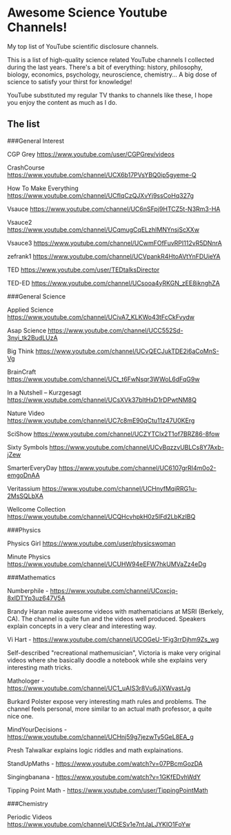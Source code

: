 # Awesome Science Youtube Channels!
My top list of YouTube scientific disclosure channels.

This is a list of high-quality science related YouTube channels I collected during the last years. There's a bit of everything: history, philosophy, biology, economics, psychology, neuroscience, chemistry... A big dose of science to satisfy your thirst for knowledge!

YouTube substituted my regular TV thanks to channels like these, I hope you enjoy the content as much as I do.

## The list

###General Interest

CGP Grey
https://www.youtube.com/user/CGPGrey/videos

CrashCourse
https://www.youtube.com/channel/UCX6b17PVsYBQ0ip5gyeme-Q

How To Make Everything
https://www.youtube.com/channel/UCfIqCzQJXvYj9ssCoHq327g

Vsauce
https://www.youtube.com/channel/UC6nSFpj9HTCZ5t-N3Rm3-HA

Vsauce2
https://www.youtube.com/channel/UCqmugCqELzhIMNYnsjScXXw

Vsauce3
https://www.youtube.com/channel/UCwmFOfFuvRPI112vR5DNnrA

zefrank1
https://www.youtube.com/channel/UCVpankR4HtoAVtYnFDUieYA

TED
https://www.youtube.com/user/TEDtalksDirector

TED-ED
https://www.youtube.com/channel/UCsooa4yRKGN_zEE8iknghZA

###General Science

Applied Science
https://www.youtube.com/channel/UCivA7_KLKWo43tFcCkFvydw

Asap Science
https://www.youtube.com/channel/UCC552Sd-3nyi_tk2BudLUzA

Big Think
https://www.youtube.com/channel/UCvQECJukTDE2i6aCoMnS-Vg

BrainCraft
https://www.youtube.com/channel/UCt_t6FwNsqr3WWoL6dFqG9w

In a Nutshell – Kurzgesagt
https://www.youtube.com/channel/UCsXVk37bltHxD1rDPwtNM8Q

Nature Video
https://www.youtube.com/channel/UC7c8mE90qCtu11z47U0KErg

SciShow
https://www.youtube.com/channel/UCZYTClx2T1of7BRZ86-8fow

Sixty Symbols
https://www.youtube.com/channel/UCvBqzzvUBLCs8Y7Axb-jZew

SmarterEveryDay
https://www.youtube.com/channel/UC6107grRI4m0o2-emgoDnAA

Veritassium
https://www.youtube.com/channel/UCHnyfMqiRRG1u-2MsSQLbXA

Wellcome Collection
https://www.youtube.com/channel/UCQHcvhpkH0z5lFd2LbKzIBQ


###Physics

Physics Girl
https://www.youtube.com/user/physicswoman

Minute Physics
https://www.youtube.com/channel/UCUHW94eEFW7hkUMVaZz4eDg

###Mathematics

Numberphile - https://www.youtube.com/channel/UCoxcjq-8xIDTYp3uz647V5A

Brandy Haran make awesome videos with mathematicians at MSRI (Berkely, CA). The channel is quite fun and the videos well produced. Speakers explain concepts in a very clear and interesting way.

Vi Hart - https://www.youtube.com/channel/UCOGeU-1Fig3rrDjhm9Zs_wg

Self-described "recreational mathemusician", Victoria is make very original videos where she basically doodle a notebook while she explains very interesting math tricks.

Mathologer - https://www.youtube.com/channel/UC1_uAIS3r8Vu6JjXWvastJg

Burkard Polster expose very interesting math rules and problems. The channel feels personal, more similar to an actual math professor, a quite nice one.

MindYourDecisions - https://www.youtube.com/channel/UCHnj59g7jezwTy5GeL8EA_g

Presh Talwalkar explains logic riddles and math explainations.

StandUpMaths - https://www.youtube.com/watch?v=07PBcmGozDA

Singingbanana - https://www.youtube.com/watch?v=1GKfEDvhWdY

Tipping Point Math - https://www.youtube.com/user/TippingPointMath

###Chemistry

Periodic Videos
https://www.youtube.com/channel/UCtESv1e7ntJaLJYKIO1FoYw


